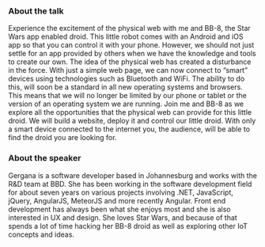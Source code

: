 ### About the talk

Experience the excitement of the physical web with me and BB-8, the Star Wars app enabled droid. This little robot comes with an Android and iOS app so that you can control it with your phone. However, we should not just settle for an app provided by others when we have the knowledge and tools to create our own. The idea of the physical web has created a disturbance in the force. With just a simple web page, we can now connect to “smart” devices using technologies such as Bluetooth and WiFi. The ability to do this, will soon be a standard in all new operating systems and browsers. This means that we will no longer be limited by our phone or tablet or the version of an operating system we are running. Join me and BB-8 as we explore all the opportunities that the physical web can provide for this little droid. We will build a website, deploy it and control our little droid. With only a smart device connected to the internet you, the audience, will be able to find the droid you are looking for.

### About the speaker

Gergana is a software developer based in Johannesburg and works with the R&D team at BBD. She has been working in the software development field for about seven years on various projects involving .NET, JavaScript, jQuery, AngularJS, MeteorJS and more recently Angular. Front end development has always been what she enjoys most and she is also interested in UX and design. She loves Star Wars, and because of that spends a lot of time hacking her BB-8 droid as well as exploring other IoT concepts and ideas.